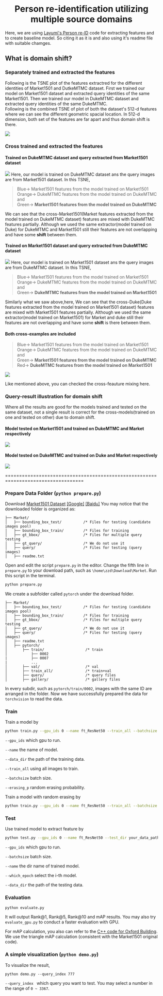 <h1 align="center"> Person re-identification utilizing multiple source domains </h1>

Here, we are using [Layumi's Person re-ID](https://github.com/layumi/Person_reID_baseline_pytorch) code for extracting features and to create baseline model. So citing it as it is and also using it's readme file with suitable chamges.

## What is domain shift?

### Separately trained and extracted the features
Following is the TSNE plot of the features extractred for the different identities of Market1501 and DutkeMTMC dataset.
First we trained our model on Market1501 dataset and extracted query identities of the same Market1501.
Then we trained our model in DukeMTMC dataset and extracted query identities of the same DukeMTMC.   
Following is the combined TSNE of plot of both the dataset's 512-d features where we can see the different geometric spacial location. In 512-d dimension, both set of the features are far apart and thus domain shift is there.

![](https://github.com/Dipeshtamboli/multisource_person_reid/blob/master/code/tsne/market_duke.png)

### Cross trained and extracted the features
#### Trained on DukeMTMC dataset and query extracted from Market1501 dataset
![](https://github.com/Dipeshtamboli/multisource_person_reid/blob/master/code/tsne/m_d_dm_tsne.png)
Here, our model is trained on DukeMTMC dataset ans the query images are from Market1501 dataset. In this TSNE, 

> Blue-> Market1501 features from the model trained on Market1501   
> Orange-> DukeMTMC features from the model trained on DukeMTMC and  
> Green-> **Market1501 features from the model trained on DukeMTMC**

We can see that the cross-Market1501(Market features extracted from the model trained on DukeMTMC dataset) features are mixed with DukeMTMC features partially. Although we used the same extractor(model trained on Duke) for DukeMTMC and Market1501 still their features are not overlapping and have some **shift** between them.

#### Trained on Market1501 dataset and query extracted from DukeMTMC dataset
![](https://github.com/Dipeshtamboli/multisource_person_reid/blob/master/code/tsne/m_d_md_tsne.png)
Here, our model is trained on Market1501 dataset ans the query images are from DukeMTMC dataset. In this TSNE, 

> Blue-> Market1501 features from the model trained on Market1501   
> Orange-> DukeMTMC features from the model trained on DukeMTMC and   
> Green-> **DukeMTMC features from the model trained on Market1501**   

Similarly what we saw above,here,
We can see that the cross-Duke(Duke features extracted from the model trained on Market1501 dataset) features are mixed with Market1501 features partially. Although we used the same extractor(model trained on Market1501) for Market and duke still their features are not overlapping and have some **shift** is there between them.

#### Both cross-examples are included
> Blue-> Market1501 features from the model trained on Market1501   
> Orange-> DukeMTMC features from the model trained on DukeMTMC and   
> Green-> **Market1501 features from the model trained on DukeMTMC**
> Red-> **DukeMTMC features from the model trained on Market1501**   

![](https://github.com/Dipeshtamboli/multisource_person_reid/blob/master/code/tsne/all_m_d_dm_md.png)

Like mentioned above, you can checked the cross-feauture mixing here.

### Query-result illustration for domain shift
Where all the results are good for the models trained and tested on the same dataset, not a single result is correct for the cross-models(trained on one and tested on other) due to domain shift.
#### Model tested on Market1501 and trained on DukeMTMC and Market respectively
![](https://github.com/Dipeshtamboli/multisource_person_reid/blob/master/code/reid_results/mdm.png)
#### Model tested on DukeMTMC and trained on Duke and Market respectively
![](https://github.com/Dipeshtamboli/multisource_person_reid/blob/master/code/reid_results/dmd.png)

==================================================================================

### Prepare Data Folder (`python prepare.py`)
Download [Market1501 Dataset](http://www.liangzheng.com.cn/Project/project_reid.html) [[Google]](https://drive.google.com/file/d/0B8-rUzbwVRk0c054eEozWG9COHM/view) [[Baidu]](https://pan.baidu.com/s/1ntIi2Op)
You may notice that the downloaded folder is organized as:
```
├── Market/
│   ├── bounding_box_test/          /* Files for testing (candidate images pool)
│   ├── bounding_box_train/         /* Files for training 
│   ├── gt_bbox/                    /* Files for multiple query testing 
│   ├── gt_query/                   /* We do not use it 
│   ├── query/                      /* Files for testing (query images)
│   ├── readme.txt
```
Open and edit the script `prepare.py` in the editor. Change the fifth line in `prepare.py` to your download path, such as `\home\zzd\Download\Market`. Run this script in the terminal.
```bash
python prepare.py
```
We create a subfolder called `pytorch` under the download folder. 
```
├── Market/
│   ├── bounding_box_test/          /* Files for testing (candidate images pool)
│   ├── bounding_box_train/         /* Files for training 
│   ├── gt_bbox/                    /* Files for multiple query testing 
│   ├── gt_query/                   /* We do not use it
│   ├── query/                      /* Files for testing (query images)
│   ├── readme.txt
│   ├── pytorch/
│       ├── train/                   /* train 
│           ├── 0002
|           ├── 0007
|           ...
│       ├── val/                     /* val
│       ├── train_all/               /* train+val      
│       ├── query/                   /* query files  
│       ├── gallery/                 /* gallery files  
```

In every subdir, such as `pytorch/train/0002`, images with the same ID are arranged in the folder.
Now we have successfully prepared the data for `torchvision` to read the data. 

### Train
Train a model by
```bash
python train.py --gpu_ids 0 --name ft_ResNet50 --train_all --batchsize 32  --data_dir your_data_path
```
`--gpu_ids` which gpu to run.

`--name` the name of model.

`--data_dir` the path of the training data.

`--train_all` using all images to train. 

`--batchsize` batch size.

`--erasing_p` random erasing probability.

Train a model with random erasing by
```bash
python train.py --gpu_ids 0 --name ft_ResNet50 --train_all --batchsize 32  --data_dir your_data_path --erasing_p 0.5
```

### Test
Use trained model to extract feature by
```bash
python test.py --gpu_ids 0 --name ft_ResNet50 --test_dir your_data_path  --batchsize 32 --which_epoch 59
```
`--gpu_ids` which gpu to run.

`--batchsize` batch size.

`--name` the dir name of trained model.

`--which_epoch` select the i-th model.

`--data_dir` the path of the testing data.


### Evaluation
```bash
python evaluate.py
```
It will output Rank@1, Rank@5, Rank@10 and mAP results.
You may also try `evaluate_gpu.py` to conduct a faster evaluation with GPU.

For mAP calculation, you also can refer to the [C++ code for Oxford Building](http://www.robots.ox.ac.uk/~vgg/data/oxbuildings/compute_ap.cpp). We use the triangle mAP calculation (consistent with the Market1501 original code).

### A simple visualization (`python demo.py`)
To visualize the result, 
```
python demo.py --query_index 777
```
`--query_index ` which query you want to test. You may select a number in the range of `0 ~ 3367`.

